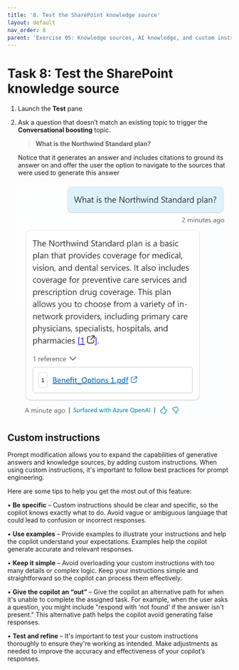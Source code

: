 ```yaml
---
title: '8. Test the SharePoint knowledge source'
layout: default
nav_order: 8
parent: 'Exercise 05: Knowledge sources, AI knowledge, and custom instructions'
---
```


# Task 8: Test the SharePoint knowledge source

1.	Launch the **Test** pane

2.	Ask a question that doesn’t match an existing topic to trigger the **Conversational boosting** topic.

	>**What is the Northwind Standard plan?**

    Notice that it generates an answer and includes citations to ground its answer on and offer the user the option to navigate to the sources that were used to generate this answer

    ![A screenshot of a phone Description automatically generated](../../media/7076e435eb5f886662edfc750123b1a9.png)

## Custom instructions

Prompt modification allows you to expand the capabilities of generative answers and knowledge sources, by adding custom instructions. When using custom instructions, it's important to follow best practices for prompt engineering. 

Here are some tips to help you get the most out of this feature:

•	**Be specific** – Custom instructions should be clear and specific, so the copilot knows exactly what to do. Avoid vague or ambiguous language that could lead to confusion or incorrect responses.

•	**Use examples** – Provide examples to illustrate your instructions and help the copilot understand your expectations. Examples help the copilot generate accurate and relevant responses.

•	**Keep it simple** – Avoid overloading your custom instructions with too many details or complex logic. Keep your instructions simple and straightforward so the copilot can process them effectively.

•	**Give the copilot an “out”** – Give the copilot an alternative path for when it's unable to complete the assigned task. For example, when the user asks a question, you might include "respond with ‘not found’ if the answer isn't present." This alternative path helps the copilot avoid generating false responses.

•	**Test and refine** – It's important to test your custom instructions thoroughly to ensure they're working as intended. Make adjustments as needed to improve the accuracy and effectiveness of your copilot’s responses.
